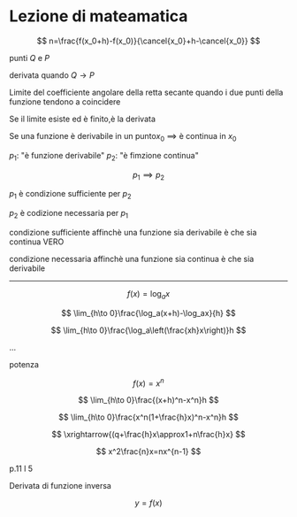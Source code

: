 # Lezione di mateamatica

$$
n=\frac{f(x_0+h)-f(x_0)}{\cancel{x_0}+h-\cancel{x_0}}
$$

punti $Q$ e $P$

derivata 
quando
$Q \to P$


Limite del coefficiente angolare della retta secante quando i due punti della funzione tendono a coincidere

Se il limite esiste ed è finito,è la derivata


Se una funzione è derivabile in un punto$x_0$ $\implies$ è continua in $x_0$


$p_1$: "è funzione derivabile"
$p_2$: "è fimzione continua"

$$
p_1 \implies p_2
$$

$p_1$ è condizione sufficiente per $p_2$

$p_2$ è codizione necessaria per $p_1$


condizione sufficiente affinchè una funzione sia derivabile è che sia continua  VERO

condizione necessaria affinchè una funzione sia continua è che sia derivabile


---


$$
f(x)=\log_ax
$$

$$
\lim_{h\to 0}\frac{\log_a(x+h)-\log_ax}{h}
$$


$$
\lim_{h\to 0}\frac{\log_a\left(\frac{xh}x\right)}h
$$

...

potenza


$$
f(x)=x^n
$$

$$
\lim_{h\to 0}\frac{(x+h)^n-x^n}h
$$

$$
\lim_{h\to 0}\frac{x^n(1+\frac{h}x)^n-x^n}h
$$


$$
\xrightarrow{(q+\frac{h}x\approx1+n\frac{h}x}
$$


$$
x^2\frac{n}x=nx^{n-1}
$$

p.11 l 5




Derivata di funzione inversa


$$
y=f(x)
$$
<!--stackedit_data:
eyJoaXN0b3J5IjpbLTM4NDMzMzIzLDg5Njg1ODYwNywtMTU1MT
Y1MTQwMCw2MTQwMzYxMzgsLTI2MDg5MDkxXX0=
-->